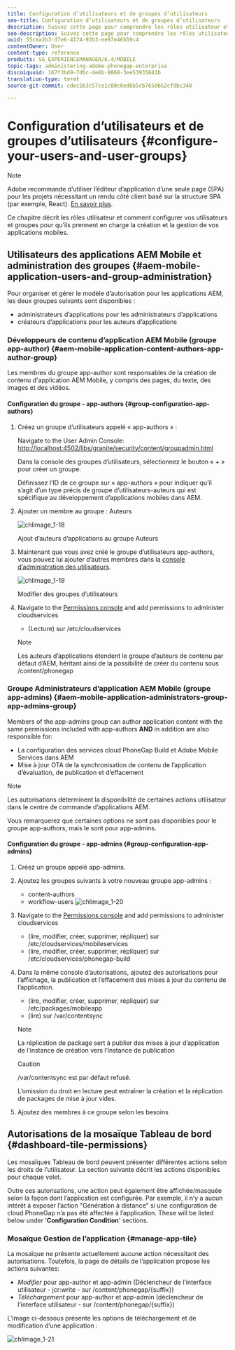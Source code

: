 ```yaml
---
title: Configuration d’utilisateurs et de groupes d’utilisateurs
seo-title: Configuration d’utilisateurs et de groupes d’utilisateurs
description: Suivez cette page pour comprendre les rôles utilisateur et comment configurer vos utilisateurs et groupes pour prendre en charge la création et la gestion de vos applications mobiles.
seo-description: Suivez cette page pour comprendre les rôles utilisateur et comment configurer vos utilisateurs et groupes pour prendre en charge la création et la gestion de vos applications mobiles.
uuid: 55cea2b3-d7e6-4174-92b3-ee97e46b59c4
contentOwner: User
content-type: reference
products: SG_EXPERIENCEMANAGER/6.4/MOBILE
topic-tags: administering-adobe-phonegap-enterprise
discoiquuid: 167f3bd9-7dbc-4e6b-9868-3ee53935641b
translation-type: tm+mt
source-git-commit: cdec5b3c57ce1c80c0ed6b5cb7650b52cf9bc340

---
```



# Configuration d’utilisateurs et de groupes d’utilisateurs {#configure-your-users-and-user-groups}

>[!NOTE]
>
>Adobe recommande d’utiliser l’éditeur d’application d’une seule page (SPA) pour les projets nécessitant un rendu côté client basé sur la structure SPA (par exemple, React). [En savoir plus](/help/sites-developing/spa-overview.md).

Ce chapitre décrit les rôles utilisateur et comment configurer vos utilisateurs et groupes pour qu’ils prennent en charge la création et la gestion de vos applications mobiles.

## Utilisateurs des applications AEM Mobile et administration des groupes {#aem-mobile-application-users-and-group-administration}

Pour organiser et gérer le modèle d’autorisation pour les applications AEM, les deux groupes suivants sont disponibles :

* administrateurs d’applications pour les administrateurs d’applications
* créateurs d’applications pour les auteurs d’applications

### Développeurs de contenu d’application AEM Mobile (groupe app-author) {#aem-mobile-application-content-authors-app-author-group}

Les membres du groupe app-author sont responsables de la création de contenu d&#39;application AEM Mobile, y compris des pages, du texte, des images et des vidéos.

#### Configuration du groupe - app-authors {#group-configuration-app-authors}

1. Créez un groupe d’utilisateurs appelé « app-authors » :

   Navigate to the User Admin Console: [http://localhost:4502/libs/granite/security/content/groupadmin.html](http://localhost:4502/libs/granite/security/content/groupadmin.html)

   Dans la console des groupes d’utilisateurs, sélectionnez le bouton « + » pour créer un groupe.

   Définissez l’ID de ce groupe sur « app-authors » pour indiquer qu’il s’agit d’un type précis de groupe d’utilisateurs-auteurs qui est spécifique au développement d’applications mobiles dans AEM.

1. Ajouter un membre au groupe : Auteurs

   ![chlimage_1-18](assets/chlimage_1-18.png)

   Ajout d’auteurs d’applications au groupe Auteurs

1. Maintenant que vous avez créé le groupe d’utilisateurs app-authors, vous pouvez lui ajouter d’autres membres dans la [console d’administration des utilisateurs](http://localhost:4502/libs/granite/security/content/useradmin.md).

   ![chlimage_1-19](assets/chlimage_1-19.png)

   Modifier des groupes d’utilisateurs

1. Navigate to the [Permissions console](http://localhost:4502/useradmin) and add permissions to administer cloudservices

   * (Lecture) sur /etc/cloudservices
   >[!NOTE]
   >
   >Les auteurs d’applications étendent le groupe d’auteurs de contenu par défaut d’AEM, héritant ainsi de la possibilité de créer du contenu sous /content/phonegap

### Groupe Administrateurs d’application AEM Mobile (groupe app-admins) {#aem-mobile-application-administrators-group-app-admins-group}

Members of the app-admins group can author application content with the same permissions included with app-authors **AND** in addition are also responsible for:

* La configuration des services cloud PhoneGap Build et Adobe Mobile Services dans AEM
* Mise à jour OTA de la synchronisation de contenu de l’application d’évaluation, de publication et d’effacement

>[!NOTE]
>
>Les autorisations déterminent la disponibilité de certaines actions utilisateur dans le centre de commande d’applications AEM.
>
>Vous remarquerez que certaines options ne sont pas disponibles pour le groupe app-authors, mais le sont pour app-admins.

#### Configuration du groupe - app-admins {#group-configuration-app-admins}

1. Créez un groupe appelé app-admins.
1. Ajoutez les groupes suivants à votre nouveau groupe app-admins :

   * content-authors
   * workflow-users
   ![chlimage_1-20](assets/chlimage_1-20.png)

1. Navigate to the [Permissions console](http://localhost:4502/useradmin) and add permissions to administer cloudservices

   * (lire, modifier, créer, supprimer, répliquer) sur /etc/cloudservices/mobileservices
   * (lire, modifier, créer, supprimer, répliquer) sur /etc/cloudservices/phonegap-build

1. Dans la même console d’autorisations, ajoutez des autorisations pour l’affichage, la publication et l’effacement des mises à jour du contenu de l’application.

   * (lire, modifier, créer, supprimer, répliquer) sur /etc/packages/mobileapp
   * (lire) sur /var/contentsync
   >[!NOTE]
   >
   >La réplication de package sert à publier des mises à jour d’application de l’instance de création vers l’instance de publication

   >[!CAUTION]
   >
   >/var/contentsync est par défaut refusé.
   >
   >L’omission du droit en lecture peut entraîner la création et la réplication de packages de mise à jour vides.

1. Ajoutez des membres à ce groupe selon les besoins

## Autorisations de la mosaïque Tableau de bord {#dashboard-tile-permissions}

Les mosaïques Tableau de bord peuvent présenter différentes actions selon les droits de l’utilisateur. La section suivante décrit les actions disponibles pour chaque volet.

Outre ces autorisations, une action peut également être affichée/masquée selon la façon dont l’application est configurée. Par exemple, il n’y a aucun intérêt à exposer l’action &quot;Génération à distance&quot; si une configuration de cloud PhoneGap n’a pas été affectée à l’application. These will be listed below under &#39;**Configuration Condition**&#39; sections.

### Mosaïque Gestion de l’application {#manage-app-tile}

La mosaïque ne présente actuellement aucune action nécessitant des autorisations. Toutefois, la page de détails de l’application propose les actions suivantes:

* *Modifier* pour app-author et app-admin (Déclencheur de l’interface utilisateur - jcr:write - sur /content/phonegap/{suffix})
* *Téléchargement* pour app-author et app-admin (déclencheur de l’interface utilisateur - sur /content/phonegap/{suffix})

L’image ci-dessous présente les options de téléchargement et de modification d’une application :

![chlimage_1-21](assets/chlimage_1-21.png)

